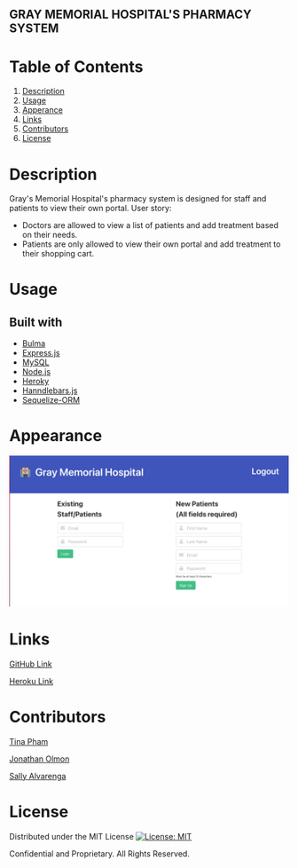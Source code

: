## GRAY MEMORIAL HOSPITAL'S PHARMACY SYSTEM

# Table of Contents
  <ol>
    <li><a href="#description">Description</a></li>
    <li><a href="#usage">Usage</a></li>
    <li><a href="#appearance">Apperance</a></li>
    <li><a href="#links">Links</a></li>
    <li><a href="#contributors">Contributors</a></li>
    <li><a href="#license">License</a></li>
  </ol>

# Description

Gray's Memorial Hospital's pharmacy system is designed for staff and patients to view their own portal.
User story:
- Doctors are allowed to view a list of patients and add treatment based on their needs.
- Patients are only allowed to view their own portal and add treatment to their shopping cart.

# Usage

Built with
--- 
- [Bulma](https://bulma.io/)
- [Express.js](https://expressjs.com/)
- [MySQL](https://www.mysql.com/)
- [Node.js](https://nodejs.org/en/)
- [Heroky](https://dashboard.heroku.com/login)
- [Hanndlebars.js](https://handlebarsjs.com/)
- [Sequelize-ORM](https://sequelize.org/)

# Appearance

<img src="Screen Shot 2021-09-20 at 10.54.27 AM.png" alt="HomePage">

# Links

[GitHub Link](https://github.com/jpolmon/Project02)

[Heroku Link](https://pure-savannah-55760.herokuapp.com/)

# Contributors

[Tina Pham ](https://github.com/tpham912)

[Jonathan Olmon](https://github.com/jpolmon)

[Sally Alvarenga](https://github.com/salvarenga74)

# License

Distributed under the MIT License [![License: MIT](https://img.shields.io/badge/License-MIT-yellow.svg)](https://opensource.org/licenses/MIT)

Confidential and Proprietary. All Rights Reserved.

